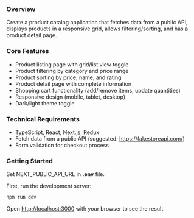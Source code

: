 ### Overview
Create a product catalog application that fetches data from a public API, displays products in a responsive grid, allows filtering/sorting, and has a product detail page.

### Core Features

- Product listing page with grid/list view toggle
- Product filtering by category and price range
- Product sorting by price, name, and rating
- Product detail page with complete information
- Shopping cart functionality (add/remove items, update quantities)
- Responsive design (mobile, tablet, desktop)
- Dark/light theme toggle

### Technical Requirements

- TypeScript, React, Next.js, Redux
- Fetch data from a public API (suggested: https://fakestoreapi.com/)
- Form validation for checkout process

### Getting Started

Set NEXT_PUBLIC_API_URL in **.env** file.

First, run the development server:
```bash
npm run dev
```

Open [http://localhost:3000](http://localhost:3000) with your browser to see the result.
